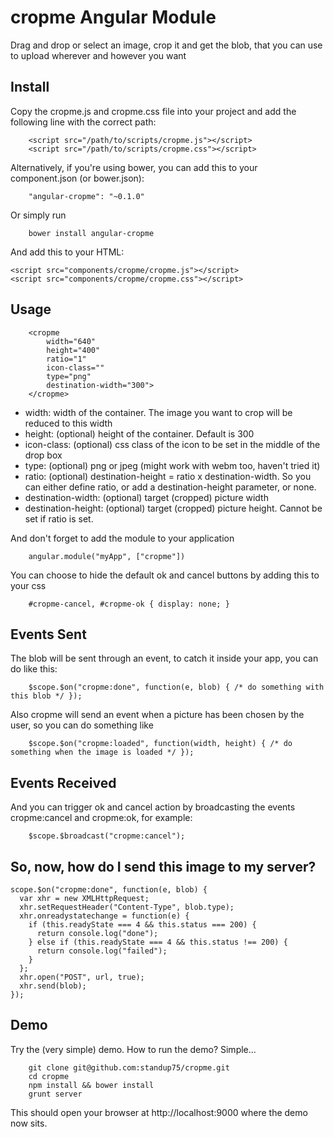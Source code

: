 cropme Angular Module
========================

Drag and drop or select an image, crop it and get the blob, that you can use to upload wherever and however you want

Install
-------

Copy the cropme.js and cropme.css file into your project and add the following line with the correct path:

		<script src="/path/to/scripts/cropme.js"></script>
		<script src="/path/to/scripts/cropme.css"></script>


Alternatively, if you're using bower, you can add this to your component.json (or bower.json):

		"angular-cropme": "~0.1.0"

Or simply run

		bower install angular-cropme

And add this to your HTML:

    <script src="components/cropme/cropme.js"></script>
    <script src="components/cropme/cropme.css"></script>


Usage
-----
		<cropme
			width="640"
			height="400"
			ratio="1"
			icon-class=""
			type="png"
			destination-width="300">
		</cropme>

- width: width of the container. The image you want to crop will be reduced to this width
- height: (optional) height of the container. Default is 300
- icon-class: (optional) css class of the icon to be set in the middle of the drop box
- type: (optional) png or jpeg (might work with webm too, haven't tried it)
- ratio: (optional) destination-height = ratio x destination-width. So you can either define ratio, or add a destination-height parameter, or none.
- destination-width: (optional) target (cropped) picture width
- destination-height: (optional) target (cropped) picture height. Cannot be set if ratio is set.

And don't forget to add the module to your application

		angular.module("myApp", ["cropme"])

You can choose to hide the default ok and cancel buttons by adding this to your css

		#cropme-cancel, #cropme-ok { display: none; }

Events Sent
----------

The blob will be sent through an event, to catch it inside your app, you can do like this:

		$scope.$on("cropme:done", function(e, blob) { /* do something with this blob */ });

Also cropme will send an event when a picture has been chosen by the user, so you can do something like

		$scope.$on("cropme:loaded", function(width, height) { /* do something when the image is loaded */ });

Events Received
---------------

And you can trigger ok and cancel action by broadcasting the events cropme:cancel and cropme:ok, for example:

		$scope.$broadcast("cropme:cancel");

So, now, how do I send this image to my server?
-----------------------------------------------

    scope.$on("cropme:done", function(e, blob) {
      var xhr = new XMLHttpRequest;
      xhr.setRequestHeader("Content-Type", blob.type);
      xhr.onreadystatechange = function(e) {
        if (this.readyState === 4 && this.status === 200) {
          return console.log("done");
        } else if (this.readyState === 4 && this.status !== 200) {
          return console.log("failed");
        }
      };
      xhr.open("POST", url, true);
      xhr.send(blob);
    });


Demo
----

Try the (very simple) demo. How to run the demo? Simple...

		git clone git@github.com:standup75/cropme.git
		cd cropme
		npm install && bower install
		grunt server

This should open your browser at http://localhost:9000 where the demo now sits.
